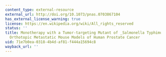 ```yaml
---
content_type: external-resource
external_url: http://doi.org/10.1073/pnas.0703867104
has_external_license_warning: true
license: https://en.wikipedia.org/wiki/All_rights_reserved
status: ''
title: Monotherapy with a Tumor-targeting Mutant of _Salmonella Typhimurium_ Cures
  Orthotopic Metastatic Mouse Models of Human Prostate Cancer
uid: 71e7b0ea-0318-4b4d-af81-f444a15694c8
wayback_url: ''
---
```

